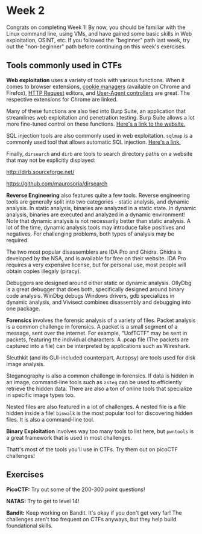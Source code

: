 # Week 2

Congrats on completing Week 1! By now, you should be familiar with the Linux command line, using VMs, and have gained some basic skills in Web exploitation, OSINT, etc. If you followed the "beginner" path last week, try out the "non-beginner" path before continuing on this week's exercises.

## Tools commonly used in CTFs

**Web exploitation** uses a variety of tools with various functions. When it comes to browser extensions, [cookie managers](https://chrome.google.com/webstore/detail/cookiemanager-cookie-edit/hdhngoamekjhmnpenphenpaiindoinpo) (available on Chrome and Firefox), [HTTP Request](https://chrome.google.com/webstore/detail/tamper-dev/mdemppnhjflbejfbnlddahjbpdbeejnn) editors, and [User-Agent controllers](https://chrome.google.com/webstore/detail/user-agent-switcher-for-c/djflhoibgkdhkhhcedjiklpkjnoahfmg) are great. The respective extensions for Chrome are linked.

Many of these functions are also tied into Burp Suite, an application that streamlines web exploitation and penetration testing. Burp Suite allows a lot more fine-tuned control on these functions. [Here's a link to the website.](https://portswigger.net/burp)

SQL injection tools are also commonly used in web exploitation. `sqlmap` is a commonly used tool that allows automatic SQL injection. [Here's a link.](https://sqlmap.org/)

Finally, `dirsearch` and `dirb` are tools to search directory paths on a website that may not be explicitly displayed:

http://dirb.sourceforge.net/

https://github.com/maurosoria/dirsearch

**Reverse Engineering** also features quite a few tools. Reverse engineering tools are generally split into two categories - static analysis, and dynamic analysis. In static analysis, binaries are analyzed in a static state. In dynamic analysis, binaries are executed and analyzed in a dynamic environment! Note that dynamic analysis is not necessarily better than static analysis. A lot of the time, dynamic analysis tools may introduce false positives and negatives. For challenging problems, both types of analysis may be required.

The two most popular disassemblers are IDA Pro and Ghidra. Ghidra is developed by the NSA, and is available for free on their website. IDA Pro requires a very expensive license, but for personal use, most people will obtain copies illegaly (piracy).

Debuggers are designed around either static or dynamic analysis. OllyDbg is a great debugger that does both, specifically designed around binary code analysis. WinDbg debugs Windows drivers, gdb specializes in dynamic analysis, and Vivisect combines disassembly and debugging into one package.

**Forensics** involves the forensic analysis of a variety of files. Packet analysis is a common challenge in forensics. A packet is a small segment of a message, sent over the internet. For example, "UofTCTF" may be sent in packets, featuring the individual characters. A .pcap file (The packets are captured into a file) can be interpreted by applications such as Wireshark. 

Sleuthkit (and its GUI-included counterpart, Autopsy) are tools used for disk image analysis. 

Steganography is also a common challenge in forensics. If data is hidden in an image, command-line tools such as `zsteg` can be used to efficiently retrieve the hidden data. There are also a ton of online tools that specialize in specific image types too.

Nested files are also featured in a lot of challenges. A nested file is a file hidden inside a file! `binwalk` is the most popular tool for discovering hidden files. It is also a command-line tool.

**Binary Exploitation** involves way too many tools to list here, but `pwntools` is a great framework that is used in most challenges.

Thatt's most of the tools you'll use in CTFs. Try them out on picoCTF challenges! 

## Exercises

**PicoCTF:** Try out some of the 200-300 point questions! 

**NATAS:** Try to get to level 14!

**Bandit:** Keep working on Bandit. It's okay if you don't get very far! The challenges aren't too frequent on CTFs anyways, but they help build foundational skills.
